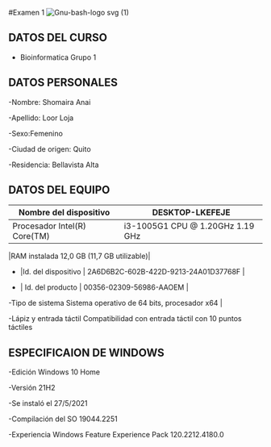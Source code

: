 #Examen 1 
![Gnu-bash-logo svg (1)](https://user-images.githubusercontent.com/117690592/203671465-32990a71-9a31-483d-b8b2-9e464bd99d77.png)

## DATOS DEL CURSO 
- Bioinformatica  Grupo 1 
## DATOS PERSONALES

-Nombre: Shomaira Anai

-Apellido: Loor Loja 

-Sexo:Femenino

-Ciudad de origen: Quito 

-Residencia: Bellavista Alta
## DATOS DEL EQUIPO

| Nombre del dispositivo |	DESKTOP-LKEFEJE |
| --- | --- | 
| Procesador	Intel(R) Core(TM) | i3-1005G1 CPU @ 1.20GHz   1.19 GHz |

|RAM instalada	12,0 GB (11,7 GB utilizable)|

- |Id. del dispositivo |	2A6D6B2C-602B-422D-9213-24A01D37768F |

- | Id. del producto |	00356-02309-56986-AAOEM |

-Tipo de sistema	Sistema operativo de 64 bits, procesador x64 |

-Lápiz y entrada táctil	Compatibilidad con entrada táctil con 10 puntos táctiles
## ESPECIFICAION DE WINDOWS

-Edición	Windows 10 Home

-Versión	21H2

-Se instaló el	‎27/‎5/‎2021

-Compilación del SO	19044.2251

-Experiencia	Windows Feature Experience Pack 120.2212.4180.0
